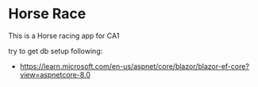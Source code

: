 # Horse Race

This is a Horse racing app for CA1 


try to get db setup following:
- https://learn.microsoft.com/en-us/aspnet/core/blazor/blazor-ef-core?view=aspnetcore-8.0

